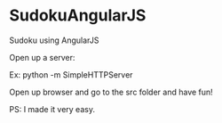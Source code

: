 SudokuAngularJS
===============

Sudoku using AngularJS

Open up a server: 

Ex: python -m SimpleHTTPServer

Open up browser and go to the src folder and have fun!

PS: I made it very easy.
